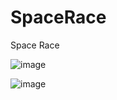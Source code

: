 # SpaceRace
Space Race

![image](https://user-images.githubusercontent.com/54452350/196316520-77292058-ee73-4005-9822-41cf48f58318.png)


![image](https://user-images.githubusercontent.com/54452350/196316545-a233301c-a931-4c59-b862-4d9ca4c6a2af.png)
